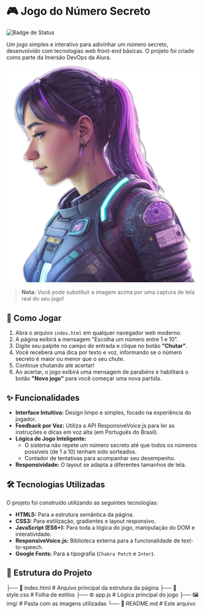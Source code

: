 # 🎮 Jogo do Número Secreto

![Badge de Status](https://img.shields.io/badge/status-conclu%C3%ADdo-green)

Um jogo simples e interativo para adivinhar um número secreto, desenvolvido com tecnologias web front-end básicas. O projeto foi criado como parte da Imersão DevOps da Alura.

![Uma captura de tela da interface do jogo, mostrando o título "Jogo do Número Secreto", um campo para inserir um número e os botões "Chutar" e "Novo Jogo"](./img/ia.png) 
> **Nota:** Você pode substituir a imagem acima por uma captura de tela real do seu jogo!

## 🚀 Como Jogar

1.  Abra o arquivo `index.html` em qualquer navegador web moderno.
2.  A página exibirá a mensagem "Escolha um número entre 1 e 10".
3.  Digite seu palpite no campo de entrada e clique no botão **"Chutar"**.
4.  Você receberá uma dica por texto e voz, informando se o número secreto é maior ou menor que o seu chute.
5.  Continue chutando até acertar!
6.  Ao acertar, o jogo exibirá uma mensagem de parabéns e habilitará o botão **"Novo jogo"** para você começar uma nova partida.

## ✨ Funcionalidades

-   **Interface Intuitiva:** Design limpo e simples, focado na experiência do jogador.
-   **Feedback por Voz:** Utiliza a API ResponsiveVoice.js para ler as instruções e dicas em voz alta (em Português do Brasil).
-   **Lógica de Jogo Inteligente:**
    -   O sistema não repete um número secreto até que todos os números possíveis (de 1 a 10) tenham sido sorteados.
    -   Contador de tentativas para acompanhar seu desempenho.
-   **Responsividade:** O layout se adapta a diferentes tamanhos de tela.

## 🛠️ Tecnologias Utilizadas

O projeto foi construído utilizando as seguintes tecnologias:

-   **HTML5:** Para a estrutura semântica da página.
-   **CSS3:** Para estilização, gradientes e layout responsivo.
-   **JavaScript (ES6+):** Para toda a lógica do jogo, manipulação do DOM e interatividade.
-   **ResponsiveVoice.js:** Biblioteca externa para a funcionalidade de text-to-speech.
-   **Google Fonts:** Para a tipografia (`Chakra Petch` e `Inter`).

## 📂 Estrutura do Projeto
├── 📄 index.html # Arquivo principal da estrutura da página
├── 🎨 style.css # Folha de estilos
├── ⚙️ app.js # Lógica principal do jogo
├── 🖼️ img/ # Pasta com as imagens utilizadas
└── 📄 README.md # Este arquivo
